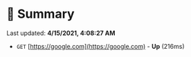 # 📖 Summary
Last updated: **4/15/2021, 4:08:27 AM**

- `GET` [https://google.com](https://google.com) - **Up** (216ms)
